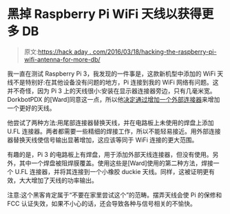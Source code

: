 # 黑掉 Raspberry Pi WiFi 天线以获得更多 DB

> 原文:[https://hack aday . com/2016/03/18/hacking-the-raspberry-pi-wifi-antenna-for-more-db/](https://hackaday.com/2016/03/18/hacking-the-raspberry-pi-wifi-antenna-for-more-db/)

我一直在测试 Raspberry Pi 3，我发现的一件事是，这款新机型中添加的 WiFi 天线不是特别好:在其他设备没有问题的地方，Pi 连接到我的 WiFi 网络有问题。这并不奇怪，因为 Pi 3 上的天线很小:安装在显示器连接器旁边，只有几毫米宽。DorkbotPDX 的[Ward]同意这一点，所以他[决定通过增加一个外部连接器](http://www.dorkbotpdx.org/blog/wramsdell/external_antenna_modifications_for_the_raspberry_pi_3)来增加一个更好的天线。

他尝试了两种方法:用尾部连接器替换天线，并在电路板上未使用的焊盘上添加 U.FL 连接器。两者都需要一些精细的焊接工作，所以不能轻易接近。用外部连接器替换天线使信号输出显著增加，这应该等同于 WiFi 连接的更大范围。

有趣的是，Pi 3 的电路板上有焊盘，用于添加外部天线连接器，但没有使用。另外，其中一个焊盘被阻焊膜覆盖。使用这些是[Ward]使用的第二种方法，焊接一个 U.FL 连接器，并将其连接到一个小橡胶 duckie 天线。同样，这被证明更有效，大大增加了天线的功率输出。

注意:这个黑客肯定属于“不要在家里尝试这个”的范畴。摆弄天线会使 Pi 的保修和 FCC 认证失效，如果不小心的话，还会导致各种与信号相关的不愉快。